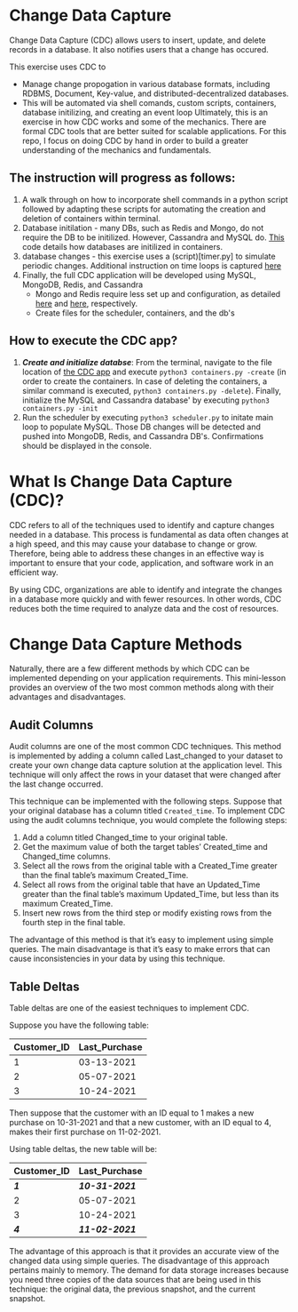 # Change Data Capture
Change Data Capture (CDC) allows users to insert, update, and delete records in a database. It also notifies users that a change has occured. 

This exercise uses CDC to
- Manage change propogation in various database formats, including RDBMS, Document, Key-value, and distributed-decentralized databases. 
- This will be automated via shell comands, custom scripts, containers, database initilizing, and creating an event loop
Ultimately, this is an exercise in how CDC works and some of the mechanics. There are formal CDC tools that are better suited for scalable applications. For this repo, I focus on doing CDC by hand in order to build a greater understanding of the mechanics and fundamentals. 

## The instruction will progress as follows: 
1. A walk through on how to incorporate shell commands in a python script followed by adapting these scripts for automating the creation and deletion of containers within terminal. 
2. Database initilation - many DBs, such as Redis and Mongo, do not require the DB to be initilized. However, Cassandra and MySQL do. [This](https://github.com/aarondaniels/Change_Data_Capture/blob/main/Automate/create.py) code details how databases are initilized in containers. 
3. database changes - this exercise uses a (script)[timer.py] to simulate periodic changes. Additional instruction on time loops is captured [here](Time_loops.md)
4. Finally, the full CDC application will be developed using MySQL, MongoDB, Redis, and Cassandra
    - Mongo and Redis require less set up and configuration, as detailed [here](https://github.com/aarondaniels/Change_Data_Capture/blob/main/CDC/mongodb.py) and [here](https://github.com/aarondaniels/Change_Data_Capture/blob/main/CDC/redisdb.py), respectively.
    - Create files for the scheduler, containers, and the db's

## How to execute the CDC app? 
1. ***Create and initialize databse***: From the terminal, navigate to the file location of [the CDC app](https://github.com/aarondaniels/Change_Data_Capture/tree/main/CDC) and execute `python3 containers.py -create` (in order to create the containers. In case of deleting the containers, a similar command is executed, `python3 containers.py -delete`). Finally, initialize the MySQL and Cassandra database' by executing `python3 containers.py -init`
2. Run the scheduler by executing `python3 scheduler.py` to initate main loop to populate MySQL. Those DB changes will be detected and pushed into MongoDB, Redis, and Cassandra DB's. Confirmations should be displayed in the console. 



# What Is Change Data Capture (CDC)?

CDC refers to all of the techniques used to identify and capture changes needed in a database. This process is fundamental as data often changes at a high speed, and this may cause your database to change or grow. Therefore, being able to address these changes in an effective way is important to ensure that your code, application, and software work in an efficient way.

By using CDC, organizations are able to identify and integrate the changes in a database more quickly and with fewer resources. In other words, CDC reduces both the time required to analyze data and the cost of resources.

# Change Data Capture Methods

Naturally, there are a few different methods by which CDC can be implemented depending on your application requirements. This mini-lesson provides an overview of the two most common methods along with their advantages and disadvantages.

## Audit Columns

Audit columns are one of the most common CDC techniques. This method is implemented by adding a column called Last_changed to your dataset to create your own change data capture solution at the application level. This technique will only affect the rows in your dataset that were changed after the last change occurred.

This technique can be implemented with the following steps. Suppose that your original database has a column titled `Created_time`. To implement CDC using the audit columns technique, you would complete the following steps:

1. Add a column titled Changed_time to your original table.
2. Get the maximum value of both the target tables’ Created_time and Changed_time columns.
3. Select all the rows from the original table with a Created_Time greater than the final table’s maximum Created_Time.
4. Select all rows from the original table that have an Updated_Time greater than the final table’s maximum Updated_Time, but less than its maximum Created_Time.
5. Insert new rows from the third step or modify existing rows from the fourth step in the final table.

The advantage of this method is that it’s easy to implement using simple queries. The main disadvantage is that it’s easy to make errors that can cause inconsistencies in your data by using this technique.

## Table Deltas

Table deltas are one of the easiest techniques to implement CDC.

Suppose you have the following table:

| Customer_ID | Last_Purchase |
|------------|-------------| 
| 1 | 03-13-2021 |
| 2 | 05-07-2021 |
| 3 | 10-24-2021 |

Then suppose that the customer with an ID equal to 1 makes a new purchase on 10-31-2021 and that a new customer, with an ID equal to 4, makes their first purchase on 11-02-2021.

Using table deltas, the new table will be:

| Customer_ID | Last_Purchase |
|-----------|------------|
| ***1*** | ***10-31-2021*** |
| 2 | 05-07-2021 |
| 3 | 10-24-2021 |
| ***4*** | ***11-02-2021*** |

The advantage of this approach is that it provides an accurate view of the changed data using simple queries. The disadvantage of this approach pertains mainly to memory. The demand for data storage increases because you need three copies of the data sources that are being used in this technique: the original data, the previous snapshot, and the current snapshot.